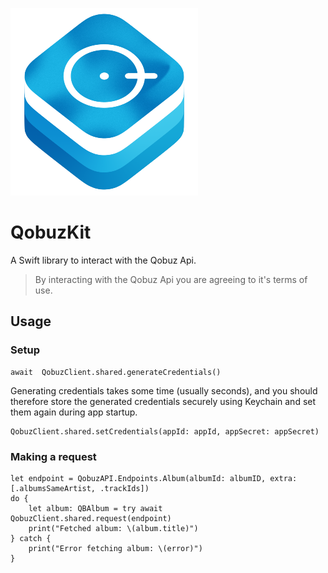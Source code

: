 ![QobuzKitIcon](Assets/QobuzKitSmall.png)
# QobuzKit

A Swift library to interact with the Qobuz Api.

> By interacting with the Qobuz Api you are agreeing to it's terms of use.


## Usage

### Setup
	await  QobuzClient.shared.generateCredentials()

Generating credentials takes some time (usually seconds), and you should therefore store the generated credentials securely using Keychain and set them again during app startup.

	QobuzClient.shared.setCredentials(appId: appId, appSecret: appSecret)

### Making a request
	let endpoint = QobuzAPI.Endpoints.Album(albumId: albumID, extra: [.albumsSameArtist, .trackIds])
    do {
	    let album: QBAlbum = try await QobuzClient.shared.request(endpoint)
	    print("Fetched album: \(album.title)") 
	} catch { 
		print("Error fetching album: \(error)") 
	}

